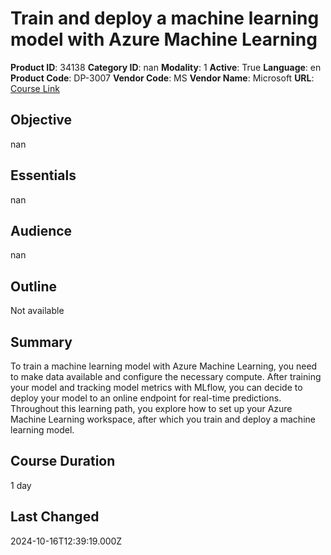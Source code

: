 # Train and deploy a machine learning model with Azure Machine Learning

**Product ID**: 34138
**Category ID**: nan
**Modality**: 1
**Active**: True
**Language**: en
**Product Code**: DP-3007
**Vendor Code**: MS
**Vendor Name**: Microsoft
**URL**: [Course Link](https://www.fastlaneus.com/course/microsoft-dp-3007)

## Objective
nan

## Essentials
nan

## Audience
nan

## Outline
Not available

## Summary
To train a machine learning model with Azure Machine Learning, you need to make data available and configure the necessary compute. After training your model and tracking model metrics with MLflow, you can decide to deploy your model to an online endpoint for real-time predictions. Throughout this learning path, you explore how to set up your Azure Machine Learning workspace, after which you train and deploy a machine learning model.

## Course Duration
1 day

## Last Changed
2024-10-16T12:39:19.000Z
